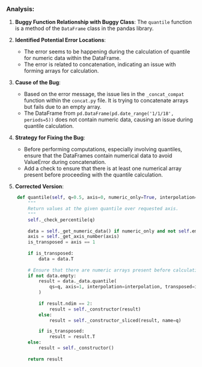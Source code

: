 ### Analysis:
1. **Buggy Function Relationship with Buggy Class**: The `quantile` function is a method of the `DataFrame` class in the pandas library.
   
2. **Identified Potential Error Locations**:
   - The error seems to be happening during the calculation of quantile for numeric data within the DataFrame.
   - The error is related to concatenation, indicating an issue with forming arrays for calculation.

3. **Cause of the Bug**:
   - Based on the error message, the issue lies in the `_concat_compat` function within the `concat.py` file. It is trying to concatenate arrays but fails due to an empty array.
   - The DataFrame from `pd.DataFrame(pd.date_range('1/1/18', periods=5))` does not contain numeric data, causing an issue during quantile calculation.

4. **Strategy for Fixing the Bug**:
   - Before performing computations, especially involving quantiles, ensure that the DataFrames contain numerical data to avoid ValueError during concatenation.
   - Add a check to ensure that there is at least one numerical array present before proceeding with the quantile calculation.

5. **Corrected Version**:
```python
    def quantile(self, q=0.5, axis=0, numeric_only=True, interpolation="linear"):
        """
        Return values at the given quantile over requested axis.
        """
        self._check_percentile(q)
        
        data = self._get_numeric_data() if numeric_only and not self.empty else self
        axis = self._get_axis_number(axis)
        is_transposed = axis == 1
    
        if is_transposed:
            data = data.T
    
        # Ensure that there are numeric arrays present before calculating quantile
        if not data.empty: 
            result = data._data.quantile(
                qs=q, axis=1, interpolation=interpolation, transposed=is_transposed
            )
        
            if result.ndim == 2:
                result = self._constructor(result)
            else:
                result = self._constructor_sliced(result, name=q)

            if is_transposed:
                result = result.T
        else:
            result = self._constructor()
        
        return result
```